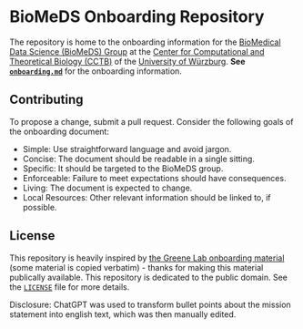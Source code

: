 # BioMeDS Onboarding Repository

The repository is home to the onboarding information for the [BioMedical Data Science (BioMeDS) Group](https://www.biozentrum.uni-wuerzburg.de/cctb/research/biomedical-data-science/) at the [Center for Computational and Theoretical Biology (CCTB)](https://www.biozentrum.uni-wuerzburg.de/cctb/cctb/) of the [University of Würzburg](https://uni-wuerzburg.de/).
**See [`onboarding.md`](onboarding.md)** for the onboarding information.

## Contributing

To propose a change, submit a pull request.
Consider the following goals of the onboarding document:

+ Simple: Use straightforward language and avoid jargon.
+ Concise: The document should be readable in a single sitting.
+ Specific: It should be targeted to the BioMeDS group.
+ Enforceable: Failure to meet expectations should have consequences.
+ Living: The document is expected to change.
+ Local Resources: Other relevant information should be linked to, if possible.

## License

This repository is heavily inspired by [the Greene Lab onboarding material](https://github.com/greenelab/onboarding) (some material is copied verbatim) - thanks for making this material publically available.
This repository is dedicated to the public domain.
See the [`LICENSE`](LICENSE) file for more details.

Disclosure: ChatGPT was used to transform bullet points about the mission statement into english text, which was then manually edited.
